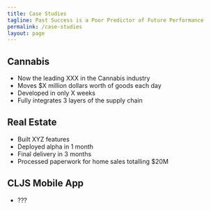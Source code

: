 ```yaml
---
title: Case Studies
tagline: Past Success is a Poor Predictor of Future Performance
permalink: /case-studies
layout: page
---
```


## Cannabis 

* Now the leading XXX in the Cannabis industry
* Moves $X million dollars worth of goods each day
* Developed in only X weeks
* Fully integrates 3 layers of the supply chain

## Real Estate

* Built XYZ features
* Deployed alpha in 1 month
* Final delivery in 3 months
* Processed paperwork for home sales totalling $20M

## CLJS Mobile App

* ???
